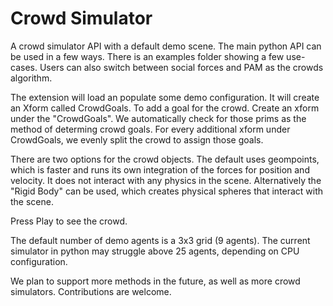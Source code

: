 # Crowd Simulator

A crowd simulator API with a default demo scene. The main python API can be used in a few ways. There is an examples folder showing a few use-cases. Users can also switch between social forces and PAM as the crowds algorithm. 

The extension will load an populate some demo configuration. It will create an Xform called CrowdGoals.  To add a goal for the crowd. Create an xform under the "CrowdGoals". We automatically check for those prims as the method of determing crowd goals.  For every additional xform under CrowdGoals, we evenly split the crowd to assign those goals. 

There are two options for the crowd objects. The default uses geompoints, which is faster and runs its own integration of the forces for position and velocity. It does not interact with any physics in the scene.  Alternatively the "Rigid Body" can be used, which creates physical spheres that interact with the scene.  

Press Play to see the crowd. 

The default number of demo agents is a 3x3 grid (9 agents). The current simulator in python may struggle above 25 agents, depending on CPU configuration. 

We plan to support more methods in the future, as well as more crowd simulators.  Contributions are welcome.
